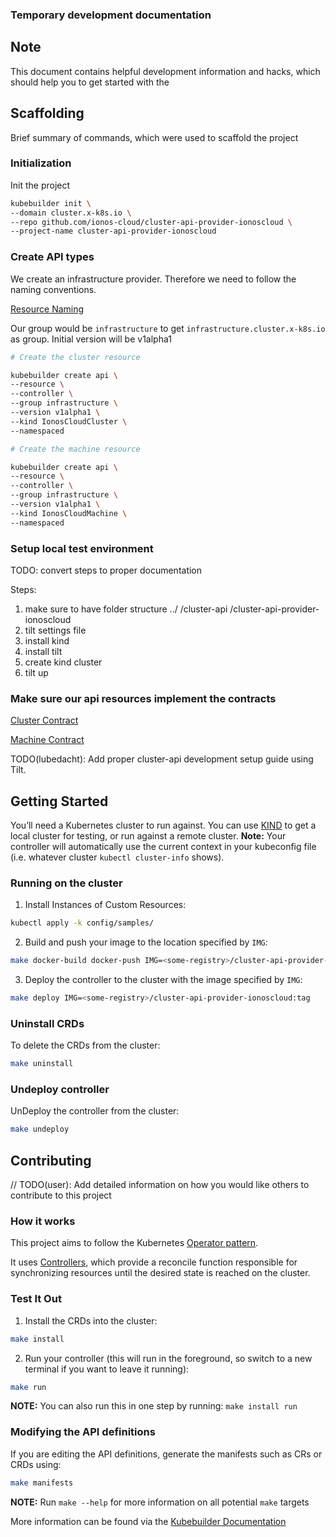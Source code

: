 ### Temporary development documentation

## Note

This document contains helpful development information and hacks,
which should help you to get started with the 

## Scaffolding

Brief summary of commands, which were used to scaffold the project

### Initialization

Init the project

```bash
kubebuilder init \
--domain cluster.x-k8s.io \
--repo github.com/ionos-cloud/cluster-api-provider-ionoscloud \
--project-name cluster-api-provider-ionoscloud
```

### Create API types

We create an infrastructure provider. Therefore we need to follow the naming conventions.

[Resource Naming](https://cluster-api.sigs.k8s.io/developer/providers/implementers-guide/naming.html?highlight=cluster.x-k8s.io#resource-naming)

Our group would be `infrastructure` to get `infrastructure.cluster.x-k8s.io` as group.
Initial version will be v1alpha1

```bash
# Create the cluster resource 

kubebuilder create api \
--resource \
--controller \
--group infrastructure \
--version v1alpha1 \
--kind IonosCloudCluster \
--namespaced

# Create the machine resource

kubebuilder create api \
--resource \
--controller \
--group infrastructure \
--version v1alpha1 \
--kind IonosCloudMachine \
--namespaced

```

### Setup local test environment

TODO: convert steps to proper documentation

Steps:
1. make sure to have folder structure
../
/cluster-api
/cluster-api-provider-ionoscloud
2. tilt settings file
3. install kind
4. install tilt
5. create kind cluster
6. tilt up

### Make sure our api resources implement the contracts

[Cluster Contract](https://cluster-api.sigs.k8s.io/developer/architecture/controllers/cluster#infrastructure-provider)

[Machine Contract](https://cluster-api.sigs.k8s.io/developer/architecture/controllers/machine#infrastructure-provider)


TODO(lubedacht): Add proper cluster-api development setup guide using Tilt.

## Getting Started
You’ll need a Kubernetes cluster to run against. You can use [KIND](https://sigs.k8s.io/kind) to get a local cluster for testing, or run against a remote cluster.
**Note:** Your controller will automatically use the current context in your kubeconfig file (i.e. whatever cluster `kubectl cluster-info` shows).

### Running on the cluster
1. Install Instances of Custom Resources:

```sh
kubectl apply -k config/samples/
```

2. Build and push your image to the location specified by `IMG`:

```sh
make docker-build docker-push IMG=<some-registry>/cluster-api-provider-ionoscloud:tag
```

3. Deploy the controller to the cluster with the image specified by `IMG`:

```sh
make deploy IMG=<some-registry>/cluster-api-provider-ionoscloud:tag
```

### Uninstall CRDs
To delete the CRDs from the cluster:

```sh
make uninstall
```

### Undeploy controller
UnDeploy the controller from the cluster:

```sh
make undeploy
```

## Contributing
// TODO(user): Add detailed information on how you would like others to contribute to this project

### How it works
This project aims to follow the Kubernetes [Operator pattern](https://kubernetes.io/docs/concepts/extend-kubernetes/operator/).

It uses [Controllers](https://kubernetes.io/docs/concepts/architecture/controller/),
which provide a reconcile function responsible for synchronizing resources until the desired state is reached on the cluster.

### Test It Out
1. Install the CRDs into the cluster:

```sh
make install
```

2. Run your controller (this will run in the foreground, so switch to a new terminal if you want to leave it running):

```sh
make run
```

**NOTE:** You can also run this in one step by running: `make install run`

### Modifying the API definitions
If you are editing the API definitions, generate the manifests such as CRs or CRDs using:

```sh
make manifests
```

**NOTE:** Run `make --help` for more information on all potential `make` targets

More information can be found via the [Kubebuilder Documentation](https://book.kubebuilder.io/introduction.html)
